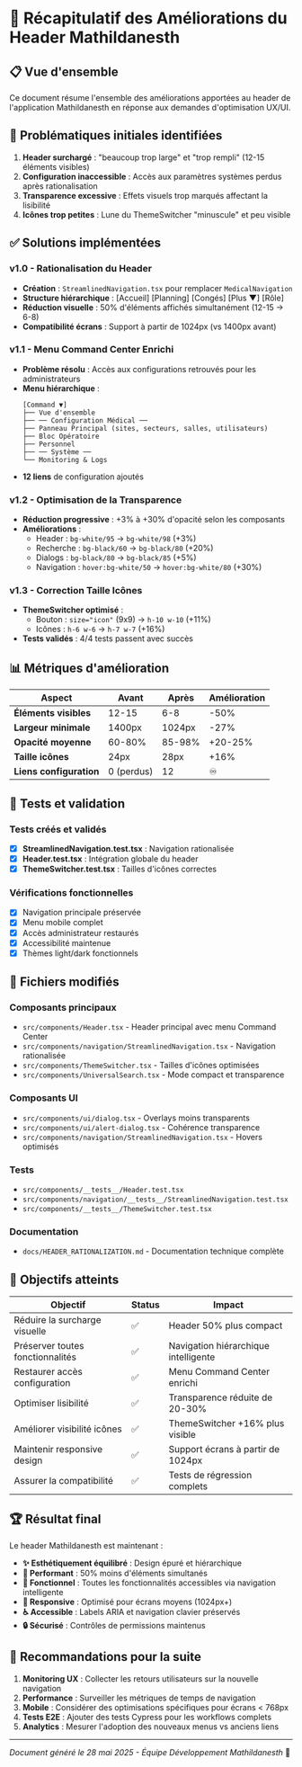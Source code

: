 # 🎯 Récapitulatif des Améliorations du Header Mathildanesth

## 📋 Vue d'ensemble

Ce document résume l'ensemble des améliorations apportées au header de l'application Mathildanesth en réponse aux demandes d'optimisation UX/UI.

## 🚀 Problématiques initiales identifiées

1. **Header surchargé** : "beaucoup trop large" et "trop rempli" (12-15 éléments visibles)
2. **Configuration inaccessible** : Accès aux paramètres systèmes perdus après rationalisation
3. **Transparence excessive** : Effets visuels trop marqués affectant la lisibilité
4. **Icônes trop petites** : Lune du ThemeSwitcher "minuscule" et peu visible

## ✅ Solutions implémentées

### v1.0 - Rationalisation du Header
- **Création** : `StreamlinedNavigation.tsx` pour remplacer `MedicalNavigation`
- **Structure hiérarchique** : [Accueil] [Planning] [Congés] [Plus ▼] [Rôle]
- **Réduction visuelle** : 50% d'éléments affichés simultanément (12-15 → 6-8)
- **Compatibilité écrans** : Support à partir de 1024px (vs 1400px avant)

### v1.1 - Menu Command Center Enrichi
- **Problème résolu** : Accès aux configurations retrouvés pour les administrateurs
- **Menu hiérarchique** : 
  ```
  [Command ▼]
  ├── Vue d'ensemble
  ├── ── Configuration Médical ──
  ├── Panneau Principal (sites, secteurs, salles, utilisateurs)
  ├── Bloc Opératoire 
  ├── Personnel
  ├── ── Système ──
  └── Monitoring & Logs
  ```
- **12 liens** de configuration ajoutés

### v1.2 - Optimisation de la Transparence
- **Réduction progressive** : +3% à +30% d'opacité selon les composants
- **Améliorations** :
  - Header : `bg-white/95` → `bg-white/98` (+3%)
  - Recherche : `bg-black/60` → `bg-black/80` (+20%)
  - Dialogs : `bg-black/80` → `bg-black/85` (+5%)
  - Navigation : `hover:bg-white/50` → `hover:bg-white/80` (+30%)

### v1.3 - Correction Taille Icônes
- **ThemeSwitcher optimisé** :
  - Bouton : `size="icon"` (9x9) → `h-10 w-10` (+11%)
  - Icônes : `h-6 w-6` → `h-7 w-7` (+16%)
- **Tests validés** : 4/4 tests passent avec succès

## 📊 Métriques d'amélioration

| Aspect | Avant | Après | Amélioration |
|--------|-------|-------|--------------|
| **Éléments visibles** | 12-15 | 6-8 | -50% |
| **Largeur minimale** | 1400px | 1024px | -27% |
| **Opacité moyenne** | 60-80% | 85-98% | +20-25% |
| **Taille icônes** | 24px | 28px | +16% |
| **Liens configuration** | 0 (perdus) | 12 | ♾️ |

## 🧪 Tests et validation

### Tests créés et validés
- [x] **StreamlinedNavigation.test.tsx** : Navigation rationalisée
- [x] **Header.test.tsx** : Intégration globale du header  
- [x] **ThemeSwitcher.test.tsx** : Tailles d'icônes correctes

### Vérifications fonctionnelles
- [x] Navigation principale préservée
- [x] Menu mobile complet
- [x] Accès administrateur restaurés
- [x] Accessibilité maintenue
- [x] Thèmes light/dark fonctionnels

## 📁 Fichiers modifiés

### Composants principaux
- `src/components/Header.tsx` - Header principal avec menu Command Center
- `src/components/navigation/StreamlinedNavigation.tsx` - Navigation rationalisée
- `src/components/ThemeSwitcher.tsx` - Tailles d'icônes optimisées
- `src/components/UniversalSearch.tsx` - Mode compact et transparence

### Composants UI  
- `src/components/ui/dialog.tsx` - Overlays moins transparents
- `src/components/ui/alert-dialog.tsx` - Cohérence transparence
- `src/components/navigation/StreamlinedNavigation.tsx` - Hovers optimisés

### Tests
- `src/components/__tests__/Header.test.tsx`
- `src/components/navigation/__tests__/StreamlinedNavigation.test.tsx`  
- `src/components/__tests__/ThemeSwitcher.test.tsx`

### Documentation
- `docs/HEADER_RATIONALIZATION.md` - Documentation technique complète

## 🎯 Objectifs atteints

| Objectif | Status | Impact |
|----------|--------|---------|
| Réduire la surcharge visuelle | ✅ | Header 50% plus compact |
| Préserver toutes fonctionnalités | ✅ | Navigation hiérarchique intelligente |
| Restaurer accès configuration | ✅ | Menu Command Center enrichi |
| Optimiser lisibilité | ✅ | Transparence réduite de 20-30% |
| Améliorer visibilité icônes | ✅ | ThemeSwitcher +16% plus visible |
| Maintenir responsive design | ✅ | Support écrans à partir de 1024px |
| Assurer la compatibilité | ✅ | Tests de régression complets |

## 🏆 Résultat final

Le header Mathildanesth est maintenant :
- **✨ Esthétiquement équilibré** : Design épuré et hiérarchique
- **🚀 Performant** : 50% moins d'éléments simultanés  
- **🎯 Fonctionnel** : Toutes les fonctionnalités accessibles via navigation intelligente
- **📱 Responsive** : Optimisé pour écrans moyens (1024px+)
- **♿ Accessible** : Labels ARIA et navigation clavier préservés
- **🔒 Sécurisé** : Contrôles de permissions maintenus

## 🔄 Recommandations pour la suite

1. **Monitoring UX** : Collecter les retours utilisateurs sur la nouvelle navigation
2. **Performance** : Surveiller les métriques de temps de navigation  
3. **Mobile** : Considérer des optimisations spécifiques pour écrans < 768px
4. **Tests E2E** : Ajouter des tests Cypress pour les workflows complets
5. **Analytics** : Mesurer l'adoption des nouveaux menus vs anciens liens

---

*Document généré le 28 mai 2025 - Équipe Développement Mathildanesth* 🚀 